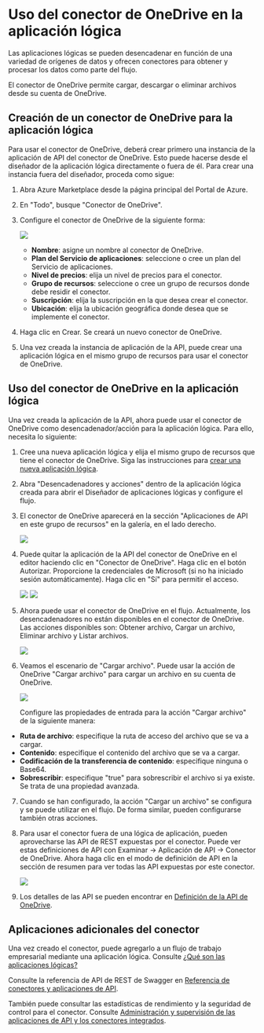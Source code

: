 <properties
	pageTitle="Conector de OneDrive"
	description="Introducción al conector de OneDrive"
	authors="anuragdalmia"
	manager="dwrede"
	editor=""
	services="app-service\logic"
	documentationCenter=""/>

<tags
	ms.service="app-service-logic"
	ms.workload="integration"
	ms.tgt_pltfrm="na"
	ms.devlang="na"
	ms.topic="article"
	ms.date="08/19/2015"
	ms.author="andalmia"/>

# Uso del conector de OneDrive en la aplicación lógica #

Las aplicaciones lógicas se pueden desencadenar en función de una variedad de orígenes de datos y ofrecen conectores para obtener y procesar los datos como parte del flujo.

El conector de OneDrive permite cargar, descargar o eliminar archivos desde su cuenta de OneDrive.

## Creación de un conector de OneDrive para la aplicación lógica ##
Para usar el conector de OneDrive, deberá crear primero una instancia de la aplicación de API del conector de OneDrive. Esto puede hacerse desde el diseñador de la aplicación lógica directamente o fuera de él. Para crear una instancia fuera del diseñador, proceda como sigue:

1.	Abra Azure Marketplace desde la página principal del Portal de Azure.
2.	En "Todo", busque "Conector de OneDrive".
3.	Configure el conector de OneDrive de la siguiente forma:

	![][1]
	- **Nombre**: asigne un nombre al conector de OneDrive.
	- **Plan del Servicio de aplicaciones**: seleccione o cree un plan del Servicio de aplicaciones.
	- **Nivel de precios**: elija un nivel de precios para el conector.
	- **Grupo de recursos**: seleccione o cree un grupo de recursos donde debe residir el conector.
	- **Suscripción**: elija la suscripción en la que desea crear el conector.
	- **Ubicación**: elija la ubicación geográfica donde desea que se implemente el conector.

4. Haga clic en Crear. Se creará un nuevo conector de OneDrive.
5. Una vez creada la instancia de aplicación de la API, puede crear una aplicación lógica en el mismo grupo de recursos para usar el conector de OneDrive.

## Uso del conector de OneDrive en la aplicación lógica ##
Una vez creada la aplicación de la API, ahora puede usar el conector de OneDrive como desencadenador/acción para la aplicación lógica. Para ello, necesita lo siguiente:

1.	Cree una nueva aplicación lógica y elija el mismo grupo de recursos que tiene el conector de OneDrive. Siga las instrucciones para [crear una nueva aplicación lógica].

2.	Abra "Desencadenadores y acciones" dentro de la aplicación lógica creada para abrir el Diseñador de aplicaciones lógicas y configure el flujo.

3.	El conector de OneDrive aparecerá en la sección "Aplicaciones de API en este grupo de recursos" en la galería, en el lado derecho.

	![][2]
4.	Puede quitar la aplicación de la API del conector de OneDrive en el editor haciendo clic en "Conector de OneDrive". Haga clic en el botón Autorizar. Proporcione la credenciales de Microsoft (si no ha iniciado sesión automáticamente). Haga clic en "Sí" para permitir el acceso.

	![][3]
	![][4]

5.	Ahora puede usar el conector de OneDrive en el flujo. Actualmente, los desencadenadores no están disponibles en el conector de OneDrive. Las acciones disponibles son: Obtener archivo, Cargar un archivo, Eliminar archivo y Listar archivos.

	![][5]

6.	Veamos el escenario de "Cargar archivo". Puede usar la acción de OneDrive "Cargar archivo" para cargar un archivo en su cuenta de OneDrive.

	![][6]

	Configure las propiedades de entrada para la acción "Cargar archivo" de la siguiente manera:

 - **Ruta de archivo**: especifique la ruta de acceso del archivo que se va a cargar.
 - **Contenido**: especifique el contenido del archivo que se va a cargar.
 - **Codificación de la transferencia de contenido**: especifique ninguna o Base64.
 - **Sobrescribir**: especifique "true" para sobrescribir el archivo si ya existe. Se trata de una propiedad avanzada.

7. Cuando se han configurado, la acción "Cargar un archivo" se configura y se puede utilizar en el flujo. De forma similar, pueden configurarse también otras acciones.

8. Para usar el conector fuera de una lógica de aplicación, pueden aprovecharse las API de REST expuestas por el conector. Puede ver estas definiciones de API con Examinar -> Aplicación de API -> Conector de OneDrive. Ahora haga clic en el modo de definición de API en la sección de resumen para ver todas las API expuestas por este conector.

	![][7]

9. Los detalles de las API se pueden encontrar en [Definición de la API de OneDrive].

## Aplicaciones adicionales del conector
Una vez creado el conector, puede agregarlo a un flujo de trabajo empresarial mediante una aplicación lógica. Consulte [¿Qué son las aplicaciones lógicas?](app-service-logic-what-are-logic-apps.md)

Consulte la referencia de API de REST de Swagger en [Referencia de conectores y aplicaciones de API](http://go.microsoft.com/fwlink/p/?LinkId=529766).

También puede consultar las estadísticas de rendimiento y la seguridad de control para el conector. Consulte [Administración y supervisión de las aplicaciones de API y los conectores integrados](app-service-logic-monitor-your-connectors.md).

<!-- Image reference -->
[1]: ./media/app-service-logic-connector-onedrive/img1.PNG
[2]: ./media/app-service-logic-connector-onedrive/img2.PNG
[3]: ./media/app-service-logic-connector-onedrive/img3.PNG
[4]: ./media/app-service-logic-connector-onedrive/img4.PNG
[5]: ./media/app-service-logic-connector-onedrive/img5.PNG
[6]: ./media/app-service-logic-connector-onedrive/img6.PNG
[7]: ./media/app-service-logic-connector-onedrive/img7.PNG

<!-- Links -->
[crear una nueva aplicación lógica]: app-service-logic-create-a-logic-app.md
[Definición de la API de OneDrive]: https://msdn.microsoft.com/es-es/library/dn974227.aspx

<!---HONumber=August15_HO6-->

<!---HONumber=August15_HO8-->